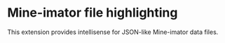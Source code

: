 # Mine-imator file highlighting

This extension provides intellisense for JSON-like Mine-imator data files. 
